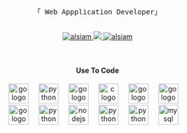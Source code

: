 <!-- Intro  -->
<p align="center"> 
  <samp>
    <br>
    「 Web Appplication Developer」
    <br>
    <br>
  </samp>
</p>

<p align="center">
 <a href="https://linkedin.com/in/fresmaa" target="_blank">
  <img src="https://img.shields.io/badge/LinkedIn-0077B5?style=for-the-badge&logo=linkedin&logoColor=white" alt="alsiam"/>
 </a>
 <a href="https://twitter.com/fresma_a" target="_blank">
  <img src="https://img.shields.io/badge/Twitter-1DA1F2?style=for-the-badge&logo=twitter&logoColor=white" />
 </a>
 <a href="https://instagram.com/fresma_a" target="_blank">
  <img src="https://img.shields.io/badge/Instagram-fe4164?style=for-the-badge&logo=instagram&logoColor=white" alt="alsiam" />
 </a> 
</p>
<br />

<div align="center">
  <h4>
    Use To Code
  </h4>
</div>

<div align="center">
  <img src="https://skillicons.dev/icons?i=php" height="40" alt="go logo"  />
  <img width="12" />
  <img src="https://skillicons.dev/icons?i=py" height="40" alt="python logo"  />
  <img width="12" />
  <img src="https://skillicons.dev/icons?i=js" height="40" alt="go logo"  />
  <img width="12" />
  <img src="https://skillicons.dev/icons?i=c" height="40" alt="c logo"  />
  <img width="12" />
  <img src="https://skillicons.dev/icons?i=laravel" height="40" alt="go logo"  />
  <img width="12" />
  <img src="https://skillicons.dev/icons?i=vue" height="40" alt="go logo"  />
  <img width="12" />
  <br>
  <img src="https://skillicons.dev/icons?i=angular" height="40" alt="go logo"  />
  <img width="12" />
  <img src="https://skillicons.dev/icons?i=flask" height="40" alt="python logo"  />
  <img width="12" />
  <img src="https://skillicons.dev/icons?i=nodejs" height="40" alt="nodejs logo"  />
  <img width="12" />
  <img src="https://skillicons.dev/icons?i=tailwind" height="40" alt="python logo"  />
  <img width="12" />
  <img src="https://skillicons.dev/icons?i=bootstrap" height="40" alt="python logo"  />
  <img width="12" />
  <img src="https://skillicons.dev/icons?i=mysql" height="40" alt="mysql logo"  />
  <img width="12" />
</div>

<br/>

